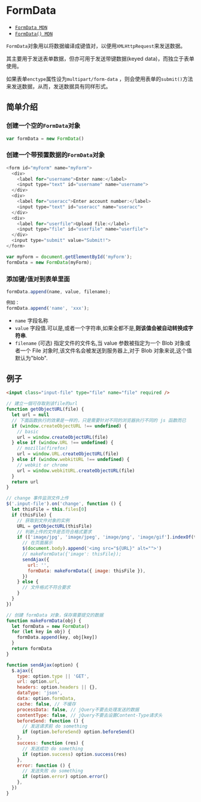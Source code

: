 # FormData

- [`FormData MDN`](https://developer.mozilla.org/zh-CN/docs/Web/API/FormData/Using_FormData_Objects)
- [`FormData() MDN`](https://developer.mozilla.org/zh-CN/docs/Web/API/FormData)

`FormData`对象用以将数据编译成键值对，以便用`XMLHttpRequest`来发送数据。

其主要用于发送表单数据，但亦可用于发送带键数据(keyed data)，而独立于表单使用。

如果表单`enctype`属性设为`multipart/form-data` ，则会使用表单的`submit()`方法来发送数据，从而，发送数据具有同样形式。

## 简单介绍

### 创建一个空的`FormData`对象

```js
var formData = new FormData()
```

### 创建一个带预置数据的`FormData`对象

```js
<form id="myForm" name="myForm">
  <div>
    <label for="username">Enter name:</label>
    <input type="text" id="username" name="username">
  </div>
  <div>
    <label for="useracc">Enter account number:</label>
    <input type="text" id="useracc" name="useracc">
  </div>
  <div>
    <label for="userfile">Upload file:</label>
    <input type="file" id="userfile" name="userfile">
  </div>
  <input type="submit" value="Submit!">
</form>

var myForm = document.getElementById('myForm');
formData = new FormData(myForm);
```

### 添加键/值对到表单里面

```js
formData.append(name, value, filename);

例如：
formData.append('name', 'xxx');
```

- `name` 字段名称
- `value` 字段值.可以是,或者一个字符串,如果全都不是,**则该值会被自动转换成字符串**.
- `filename` (可选) 指定文件的文件名,当 value 参数被指定为一个 Blob 对象或者一个 File 对象时,该文件名会被发送到服务器上,对于 Blob 对象来说,这个值默认为"blob".

## 例子

```html
<input class="input-file" type="file" name="file" required />
```

```js
// 建立一個可存取到该file的url
function getObjectURL(file) {
  let url = null
  // 下面函数执行的效果是一样的，只是需要针对不同的浏览器执行不同的 js 函数而已
  if (window.createObjectURL !== undefined) {
    // basic
    url = window.createObjectURL(file)
  } else if (window.URL !== undefined) {
    // mozilla(firefox)
    url = window.URL.createObjectURL(file)
  } else if (window.webkitURL !== undefined) {
    // webkit or chrome
    url = window.webkitURL.createObjectURL(file)
  }
  return url
}

// change 事件监测文件上传
$('.input-file').on('change', function () {
  let thisFile = this.files[0]
  if (thisFile) {
    // 获取到文件对象的实例
    URL = getObjectURL(thisFile)
    // 判断上传的文件是否符合格式要求
    if (['image/jpg', 'image/jpeg', 'image/png', 'image/gif'].indexOf(thisFile.type) >= 0) {
      // 在页面展示
      $(document.body).append('<img src="${URL}" alt="">')
      // makeFormData({'image': thisFile});
      sendAjax({
        url: '',
        formData: makeFormData({ image: thisFile }),
      })
    } else {
      // 文件格式不符合要求
    }
  }
})

// 创建 formData 对象，保存需要提交的数据
function makeFormData(obj) {
  let formData = new FormData()
  for (let key in obj) {
    formData.append(key, obj[key])
  }
  return formData
}

function sendAjax(option) {
  $.ajax({
    type: option.type || 'GET',
    url: option.url,
    headers: option.headers || {},
    dataType: 'json',
    data: option.formData,
    cache: false, // 不缓存
    processData: false, // jQuery不要去处理发送的数据
    contentType: false, // jQuery不要去设置Content-Type请求头
    beforeSend: function () {
      // 发送请求前 do something
      if (option.beforeSend) option.beforeSend()
    },
    success: function (res) {
      // 发送成功 do something
      if (option.success) option.success(res)
    },
    error: function () {
      // 发送失败 do something
      if (option.error) option.error()
    },
  })
}
```
